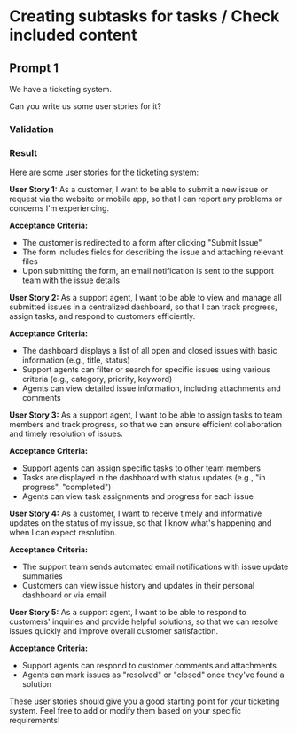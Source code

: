 # Creating subtasks for tasks / Check included content

## Prompt 1

We have a ticketing system.

Can you write us some user stories for it?

### Validation

### Result

Here are some user stories for the ticketing system:

**User Story 1:** As a customer, I want to be able to submit a new issue or request via the website or mobile app, so that I can report any problems or concerns I'm experiencing.

**Acceptance Criteria:**

- The customer is redirected to a form after clicking "Submit Issue"
- The form includes fields for describing the issue and attaching relevant files
- Upon submitting the form, an email notification is sent to the support team with the issue details

**User Story 2:** As a support agent, I want to be able to view and manage all submitted issues in a centralized dashboard, so that I can track progress, assign tasks, and respond to customers efficiently.

**Acceptance Criteria:**

- The dashboard displays a list of all open and closed issues with basic information (e.g., title, status)
- Support agents can filter or search for specific issues using various criteria (e.g., category, priority, keyword)
- Agents can view detailed issue information, including attachments and comments

**User Story 3:** As a support agent, I want to be able to assign tasks to team members and track progress, so that we can ensure efficient collaboration and timely resolution of issues.

**Acceptance Criteria:**

- Support agents can assign specific tasks to other team members
- Tasks are displayed in the dashboard with status updates (e.g., "in progress", "completed")
- Agents can view task assignments and progress for each issue

**User Story 4:** As a customer, I want to receive timely and informative updates on the status of my issue, so that I know what's happening and when I can expect resolution.

**Acceptance Criteria:**

- The support team sends automated email notifications with issue update summaries
- Customers can view issue history and updates in their personal dashboard or via email

**User Story 5:** As a support agent, I want to be able to respond to customers' inquiries and provide helpful solutions, so that we can resolve issues quickly and improve overall customer satisfaction.

**Acceptance Criteria:**

- Support agents can respond to customer comments and attachments
- Agents can mark issues as "resolved" or "closed" once they've found a solution

These user stories should give you a good starting point for your ticketing system. Feel free to add or modify them based on your specific requirements!
